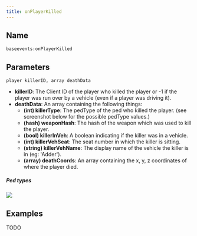```yaml
---
title: onPlayerKilled
---
```


Name
----------
```
baseevents:onPlayerKilled
```

Parameters
----------

```
player killerID, array deathData
```

- **killerID**: The Client ID of the player who killed the player or -1 if the player was run over by a vehicle (even if a player was driving it).
- **deathData**: An array containing the following things:
    - **(int) killerType**: The pedType of the ped who killed the player. (see screenshot below for the possible pedType values.)
    - **(hash) weaponHash**: The hash of the weapon which was used to kill the player.
    - **(bool) killerInVeh**: A boolean indicating if the killer was in a vehicle.
    - **(int) killerVehSeat**: The seat number in which the killer is sitting.
    - **(string) killerVehName**: The display name of the vehicle the killer is in (eg: 'Adder').
    - **(array) deathCoords**: An array containing the x, y, z coordinates of where the player died.

##### Ped types
![](/ped_types.png)

Examples
--------

TODO


<!-- TriggerEvent('baseevents:onPlayerKilled', killerid, {killertype=killertype, weaponhash = killerweapon, killerinveh=killerinvehicle, killervehseat=killervehicleseat, killervehname=killervehiclename, killerpos=table.unpack(GetEntityCoords(ped))}) -->
